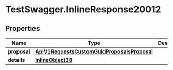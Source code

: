 # TestSwagger.InlineResponse20012

## Properties

Name | Type | Description | Notes
------------ | ------------- | ------------- | -------------
**proposal** | [**ApiV1RequestsCustomGuidProposalsProposal**](ApiV1RequestsCustomGuidProposalsProposal.md) |  | [optional] 
**details** | [**InlineObject38**](InlineObject38.md) |  | [optional] 


